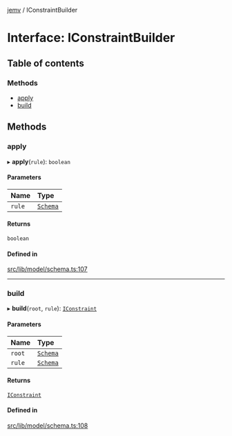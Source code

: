 [jemv](../README.md) / IConstraintBuilder

# Interface: IConstraintBuilder

## Table of contents

### Methods

- [apply](IConstraintBuilder.md#apply)
- [build](IConstraintBuilder.md#build)

## Methods

### apply

▸ **apply**(`rule`): `boolean`

#### Parameters

| Name | Type |
| :------ | :------ |
| `rule` | [`Schema`](Schema.md) |

#### Returns

`boolean`

#### Defined in

[src/lib/model/schema.ts:107](https://github.com/data7expressions/jemv/blob/f58946d/src/lib/model/schema.ts#L107)

___

### build

▸ **build**(`root`, `rule`): [`IConstraint`](IConstraint.md)

#### Parameters

| Name | Type |
| :------ | :------ |
| `root` | [`Schema`](Schema.md) |
| `rule` | [`Schema`](Schema.md) |

#### Returns

[`IConstraint`](IConstraint.md)

#### Defined in

[src/lib/model/schema.ts:108](https://github.com/data7expressions/jemv/blob/f58946d/src/lib/model/schema.ts#L108)

